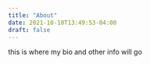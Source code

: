 ```yaml
---
title: "About"
date: 2021-10-10T13:49:53-04:00
draft: false
---
```


this is where my bio and other info will go
